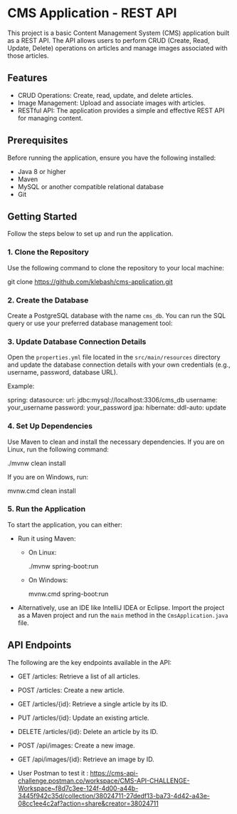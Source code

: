 # CMS Application - REST API

This project is a basic Content Management System (CMS) application built as a REST API. The API allows users to perform CRUD (Create, Read, Update, Delete) operations on articles and manage images associated with those articles.

## Features

- CRUD Operations: Create, read, update, and delete articles.
- Image Management: Upload and associate images with articles.
- RESTful API: The application provides a simple and effective REST API for managing content.

## Prerequisites

Before running the application, ensure you have the following installed:

- Java 8 or higher
- Maven
- MySQL or another compatible relational database
- Git

## Getting Started

Follow the steps below to set up and run the application.

### 1. Clone the Repository

Use the following command to clone the repository to your local machine:

git clone https://github.com/klebash/cms-application.git

### 2. Create the Database

Create a PostgreSQL database with the name `cms_db`. You can run the  SQL query or use your preferred database management tool:


### 3. Update Database Connection Details

Open the `properties.yml` file located in the `src/main/resources` directory and update the database connection details with your own credentials (e.g., username, password, database URL).

Example:

spring:
  datasource:
    url: jdbc:mysql://localhost:3306/cms_db
    username: your_username
    password: your_password
  jpa:
    hibernate:
      ddl-auto: update

### 4. Set Up Dependencies

Use Maven to clean and install the necessary dependencies. If you are on Linux, run the following command:

./mvnw clean install

If you are on Windows, run:

mvnw.cmd clean install

### 5. Run the Application

To start the application, you can either:

- Run it using Maven:

  - On Linux:

    ./mvnw spring-boot:run

  - On Windows:

    mvnw.cmd spring-boot:run

- Alternatively, use an IDE like IntelliJ IDEA or Eclipse. Import the project as a Maven project and run the `main` method in the `CmsApplication.java` file.

## API Endpoints

The following are the key endpoints available in the API:

- GET /articles: Retrieve a list of all articles.
- POST /articles: Create a new article.
- GET /articles/{id}: Retrieve a single article by its ID.
- PUT /articles/{id}: Update an existing article.
- DELETE /articles/{id}: Delete an article by its ID.
- POST /api/images: Create a new image.
- GET /api/images/{id}: Retrieve an image by ID.

- User Postman to test it : https://cms-api-challenge.postman.co/workspace/CMS-API-CHALLENGE-Workspace~f8d7c3ee-124f-4d00-a44b-3445f942c35d/collection/38024711-27dedf13-ba73-4d42-a43e-08cc1ee4c2af?action=share&creator=38024711


